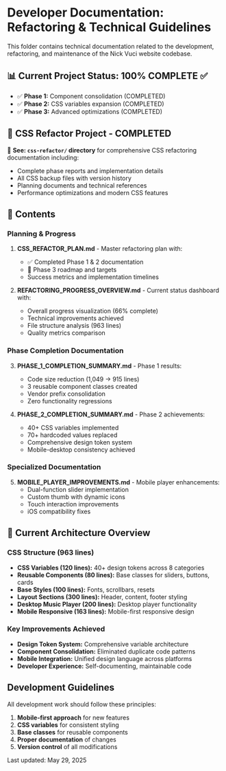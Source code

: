 # Developer Documentation: Refactoring & Technical Guidelines

This folder contains technical documentation related to the development, refactoring, and maintenance of the Nick Vuci website codebase.

## 📊 **Current Project Status: 100% COMPLETE ✅**
- ✅ **Phase 1:** Component consolidation (COMPLETED)
- ✅ **Phase 2:** CSS variables expansion (COMPLETED)  
- ✅ **Phase 3:** Advanced optimizations (COMPLETED)

## 🎯 **CSS Refactor Project - COMPLETED**
📁 **See: `css-refactor/` directory** for comprehensive CSS refactoring documentation including:
- Complete phase reports and implementation details
- All CSS backup files with version history  
- Planning documents and technical references
- Performance optimizations and modern CSS features

## 📁 **Contents**

### **Planning & Progress**
1. **CSS_REFACTOR_PLAN.md** - Master refactoring plan with:
   - ✅ Completed Phase 1 & 2 documentation
   - 🎯 Phase 3 roadmap and targets
   - Success metrics and implementation timelines

2. **REFACTORING_PROGRESS_OVERVIEW.md** - Current status dashboard with:
   - Overall progress visualization (66% complete)
   - Technical improvements achieved
   - File structure analysis (963 lines)
   - Quality metrics comparison

### **Phase Completion Documentation**
3. **PHASE_1_COMPLETION_SUMMARY.md** - Phase 1 results:
   - Code size reduction (1,049 → 915 lines)
   - 3 reusable component classes created
   - Vendor prefix consolidation
   - Zero functionality regressions

4. **PHASE_2_COMPLETION_SUMMARY.md** - Phase 2 achievements:
   - 40+ CSS variables implemented
   - 70+ hardcoded values replaced
   - Comprehensive design token system
   - Mobile-desktop consistency achieved

### **Specialized Documentation**
5. **MOBILE_PLAYER_IMPROVEMENTS.md** - Mobile player enhancements:
   - Dual-function slider implementation
   - Custom thumb with dynamic icons
   - Touch interaction improvements
   - iOS compatibility fixes

## 🎯 **Current Architecture Overview**

### **CSS Structure (963 lines)**
- **CSS Variables (120 lines):** 40+ design tokens across 8 categories
- **Reusable Components (80 lines):** Base classes for sliders, buttons, cards
- **Base Styles (100 lines):** Fonts, scrollbars, resets
- **Layout Sections (300 lines):** Header, content, footer styling  
- **Desktop Music Player (200 lines):** Desktop player functionality
- **Mobile Responsive (163 lines):** Mobile-first responsive design

### **Key Improvements Achieved**
- **Design Token System:** Comprehensive variable architecture
- **Component Consolidation:** Eliminated duplicate code patterns
- **Mobile Integration:** Unified design language across platforms
- **Developer Experience:** Self-documenting, maintainable code

## Development Guidelines

All development work should follow these principles:

1. **Mobile-first approach** for new features
2. **CSS variables** for consistent styling
3. **Base classes** for reusable components
4. **Proper documentation** of changes
5. **Version control** of all modifications

Last updated: May 29, 2025
